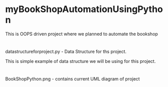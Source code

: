 # myBookShopAutomationUsingPython
This is OOPS driven project where we planned to automate the bookshop


#
datastructureforproject.py - Data Structure for ths project.

This is simple example of data structure we will be using for this project.

#
BookShopPython.png - contains current UML diagram of project
